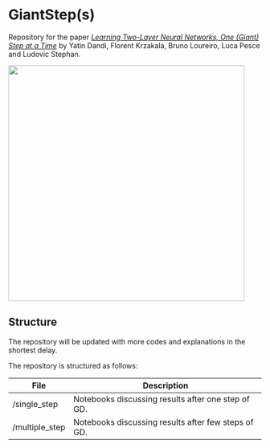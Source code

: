 # GiantStep(s) 
Repository for the paper [*Learning Two-Layer Neural Networks, One (Giant) Step at a Time*](https://arxiv.org/abs/2305.18270) by Yatin Dandi, Florent Krzakala, Bruno Loureiro, Luca Pesce and Ludovic Stephan.


<p float="left">
  <img src="https://github.com/lucpoisson/OneStepAtATime/blob/main/figures/stairway.png" height="470" />
</p>

## Structure 
The repository will be updated with more codes and explanations in the shortest delay. 


The repository is structured as follows:

| File                          | Description                                                                                                                                                    |
|-------------------------------|----------------------------------------------------------------------------------------------------------------------------------------------------------------|
|/single_step| Notebooks discussing results after one step of GD.           |
| /multiple_step|  Notebooks discussing results after few steps of GD.                  |



